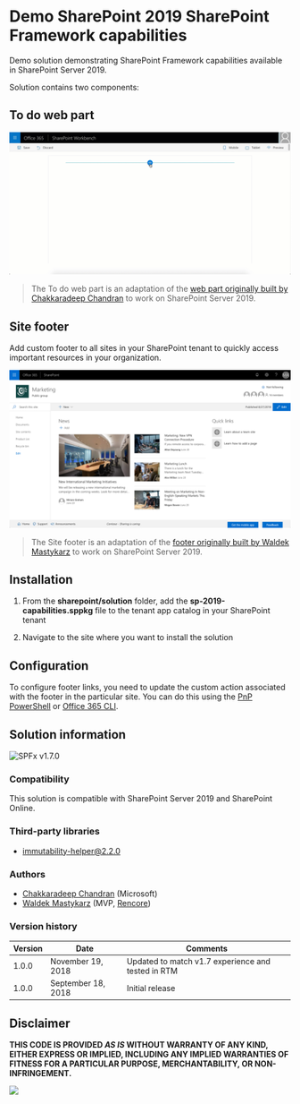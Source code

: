 # Demo SharePoint 2019 SharePoint Framework capabilities

Demo solution demonstrating SharePoint Framework capabilities available in SharePoint Server 2019.

Solution contains two components:

## To do web part

![Animated gif demonstrating the to do web part](./assets/todo-basic-demo.gif)

> The To do web part is an adaptation of the [web part originally built by Chakkaradeep Chandran](https://github.com/SharePoint/sp-dev-fx-webparts/tree/master/samples/react-todo-basic) to work on SharePoint Server 2019.

## Site footer

Add custom footer to all sites in your SharePoint tenant to quickly access important resources in your organization.

![Footer enabled on a marketing site](./assets/footer-marketing.png)

> The Site footer is an adaptation of the [footer originally built by Waldek Mastykarz](https://github.com/SharePoint/sp-dev-solutions/blob/master/solutions/global-footer/README.md) to work on SharePoint Server 2019.

## Installation

1. From the **sharepoint/solution** folder, add the **sp-2019-capabilities.sppkg** file to the tenant app catalog in your SharePoint tenant

2. Navigate to the site where you want to install the solution

## Configuration

To configure footer links, you need to update the custom action associated with the footer in the particular site. You can do this using the [PnP PowerShell](https://docs.microsoft.com/en-us/powershell/module/sharepoint-pnp/add-pnpcustomaction?view=sharepoint-ps#examples) or [Office 365 CLI](https://pnp.github.io/office365-cli/cmd/spo/customaction/customaction-add/#examples).

## Solution information

![SPFx v1.7.0](https://img.shields.io/badge/SPFx-1.7.0-green.svg)

### Compatibility

This solution is compatible with SharePoint Server 2019 and SharePoint Online.

### Third-party libraries

- [immutability-helper@2.2.0](https://www.npmjs.com/package/immutability-helper)

### Authors

- [Chakkaradeep Chandran](https://github.com/chakkaradeep) (Microsoft)
- [Waldek Mastykarz](https://github.com/waldekmastykarz) (MVP, [Rencore](https://rencore.com))

### Version history

Version|Date|Comments
-------|----|--------
1.0.0|November 19, 2018|Updated to match v1.7 experience and tested in RTM
1.0.0|September 18, 2018|Initial release

## Disclaimer

**THIS CODE IS PROVIDED *AS IS* WITHOUT WARRANTY OF ANY KIND, EITHER EXPRESS OR IMPLIED, INCLUDING ANY IMPLIED WARRANTIES OF FITNESS FOR A PARTICULAR PURPOSE, MERCHANTABILITY, OR NON-INFRINGEMENT.**

![](https://pnptelemetry.azurewebsites.net/sp-dev-solutions/solutions/sp2019-capabilities)
